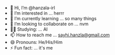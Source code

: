 - 👋 Hi, I’m @hanzala-irl
- 👀 I’m interested in ... herrr
- 🌱 I’m currently learning ... so many things
- 💞️ I’m looking to collaborate on ... nvm
- 👨‍🎓 Studying: ... AI
- 📫 How to reach me ... sayhi.hanzla@gmail.com
- 😄 Pronouns: He/His/Him
- ⚡ Fun fact: ... it's me

<!---
hanzala-irl/hanzala-irl is a ✨ special ✨ repository because its `README.md` (this file) appears on your GitHub profile.
You can click the Preview link to take a look at your changes.
--->
